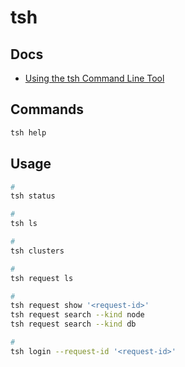 # tsh

## Docs

- [Using the tsh Command Line Tool](https://goteleport.com/docs/connect-your-client/tsh/)

## Commands

```sh
tsh help
```

## Usage

```sh
#
tsh status

#
tsh ls

#
tsh clusters

#
tsh request ls

#
tsh request show '<request-id>'
tsh request search --kind node
tsh request search --kind db

#
tsh login --request-id '<request-id>'
```

<!--
tsh request search \
  --kind node \
  --search iot

tsh request create \
  --resources '[{"cluster":"cluster-one","kind":"node","name":"d774a757-d0cc-4259-8022-61c8d63450fa"}]' \
  --reason <request reason>

tsh request review \
  --deny \
  --reason='you seem sus' \
  094fc0f3-e5ab-47c5-816e-09326735a899

tsh scp some-file.ext server.xyz.tld:
-->

<!-- ## Tips

### Session Sharing

```sh
#
tsh join <uuid>
``` -->
